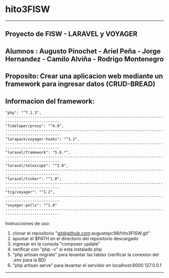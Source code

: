 # hito3FISW
----------------------------------------------------------------------------------------------
Proyecto de FISW - LARAVEL y VOYAGER
----------------------------------------------------------------------------------------------
Alumnos : Augusto Pinochet - Ariel Peña - Jorge Hernandez - Camilo Alviña - Rodrigo Montenegro
----------------------------------------------------------------------------------------------
Proposito: Crear una aplicacion web mediante un framework para ingresar datos (CRUD-BREAD)
----------------------------------------------------------------------------------------------
Informacion del framework:
----------------------------------------------------------------------------------------------
	"php": "^7.1.3",
	----------------------------------------------------------------------------------------------
	"fideloper/proxy": "^4.0",
	----------------------------------------------------------------------------------------------
	"larapack/voyager-hooks": "^1.2",
	----------------------------------------------------------------------------------------------
	"laravel/framework": "5.8.*",
	----------------------------------------------------------------------------------------------
	"laravel/telescope": "^2.0",
	----------------------------------------------------------------------------------------------
	"laravel/tinker": "^1.0",
	----------------------------------------------------------------------------------------------
	"tcg/voyager": "^1.2",
	----------------------------------------------------------------------------------------------
	"voyager-polls": "^1.0"
	----------------------------------------------------------------------------------------------
Instrucciones de uso:

1) clonar el repositorio "git@github.com:augustopc98/hito3FISW.git"
2) apuntar el $PATH en el directorio del repositorio descargado
3) ingresar en la consola "composer update"
4) verificar con "php -v" si esta instalado php
5) "php artisan migrate" para levantar las tablas (verificar la conexion del .env para la BD)
6) "php artisan serve" para levantar el servidor en localhost:8000 127.0.0.1
----------------------------------------------------------------------------------------------
